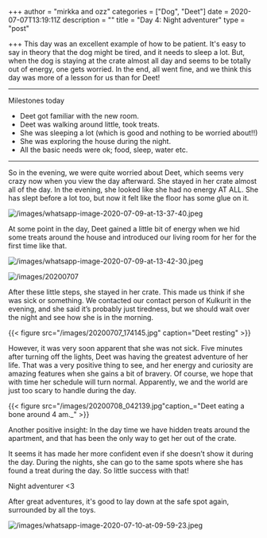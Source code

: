 +++
author = "mirkka and ozz"
categories = ["Dog", "Deet"]
date = 2020-07-07T13:19:11Z
description = ""
title = "Day 4: Night adventurer"
type = "post"

+++
This day was an excellent example of how to be patient. It's easy to say in theory that the dog might be tired, and it needs to sleep a lot. But, when the dog is staying at the crate almost all day and seems to be totally out of energy, one gets worried. In the end, all went fine, and we think this day was more of a lesson for us than for Deet!

***

Milestones today

* Deet got familiar with the new room.
* Deet was walking around little, took treats.
* She was sleeping a lot (which is good and nothing to be worried about!!)
* She was exploring the house during the night.
* All the basic needs were ok; food, sleep, water etc.

***

So in the evening, we were quite worried about Deet, which seems very crazy now when you view the day afterward. She stayed in her crate almost all of the day. In the evening, she looked like she had no energy AT ALL. She has slept before a lot too, but now it felt like the floor has some glue on it.

![/images/whatsapp-image-2020-07-09-at-13-37-40.jpeg](/images/whatsapp-image-2020-07-09-at-13-37-40.jpeg)

At some point in the day, Deet gained a little bit of energy when we hid some treats around the house and introduced our living room for her for the first time like that.

![/images/whatsapp-image-2020-07-09-at-13-42-30.jpeg](/images/whatsapp-image-2020-07-09-at-13-42-30.jpeg)

![/images/20200707](/images/20200707_153522.jpg)

After these little steps, she stayed in her crate. This made us think if she was sick or something. We contacted our contact person of Kulkurit in the evening, and she said it’s probably just tiredness, but we should wait over the night and see how she is in the morning.

{{< figure src="/images/20200707_174145.jpg" caption="Deet resting" >}}

However, it was very soon apparent that she was not sick. Five minutes after turning off the lights, Deet was having the greatest adventure of her life. That was a very positive thing to see, and her energy and curiosity are amazing features when she gains a bit of bravery. Of course, we hope that with time her schedule will turn normal. Apparently, we and the world are just too scary to handle during the day.

{{< figure src="/images/20200708_042139.jpg"caption_="Deet eating a bone around 4 am._" >}}

Another positive insight: In the day time we have hidden treats around the apartment, and that has been the only way to get her out of the crate.

It seems it has made her more confident even if she doesn’t show it during the day. During the nights, she can go to the same spots where she has found a treat during the day. So little success with that!

Night adventurer <3

After great adventures, it's good to lay down at the safe spot again, surrounded by all the toys.

![/images/whatsapp-image-2020-07-10-at-09-59-23.jpeg](/images/whatsapp-image-2020-07-10-at-09-59-23.jpeg)